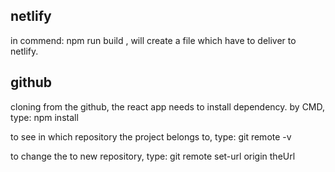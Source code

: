 ## netlify

in commend: npm run build , will create a file which have to deliver to netlify.

## github

cloning from the github, the react app needs to install dependency. by CMD, type: npm install

to see in which repository the project belongs to, type: git remote -v 

to change the to new repository, type: git remote set-url origin theUrl
